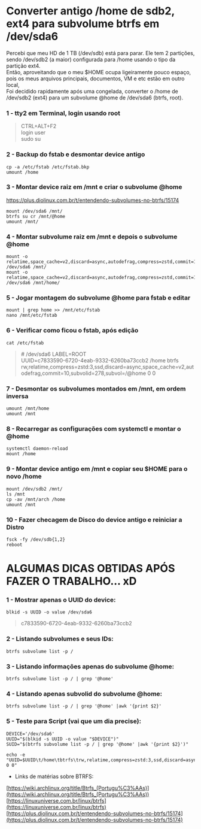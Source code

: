 # Converter antigo /home de sdb2, ext4 para subvolume btrfs em /dev/sda6

Percebi que meu HD de 1 TB (/dev/sdb) está para parar. Ele tem 2 partições, sendo /dev/sdb2 (a maior) configurada para /home usando o tipo da partição ext4.  
Então, aproveitando que o meu $HOME ocupa ligeiramente pouco espaço, pois os meus arquivos principais, documentos, VM e etc estão em outro local,  
Foi decidido rapidamente após uma congelada, converter o /home de /dev/sdb2 (ext4) para um subvolume @home de /dev/sda6 (btrfs, root).  

### 1 - tty2 em Terminal, login usando root

> CTRL+ALT+F2  
login user  
sudo su  

### 2 - Backup do fstab e desmontar device antigo

```
cp -a /etc/fstab /etc/fstab.bkp
umount /home
```

### 3 - Montar device raiz em /mnt e criar o subvolume @home
https://plus.diolinux.com.br/t/entendendo-subvolumes-no-btrfs/15174
```
mount /dev/sda6 /mnt/
btrfs su cr /mnt/@home
umount /mnt/
```

### 4 - Montar subvolume raiz em /mnt e depois o subvolume @home

```
mount -o relatime,space_cache=v2,discard=async,autodefrag,compress=zstd,commit=10,subvol=@ /dev/sda6 /mnt/
mount -o relatime,space_cache=v2,discard=async,autodefrag,compress=zstd,commit=10,subvol=@home /dev/sda6 /mnt/home/
```

### 5 - Jogar montagem do subvolume @home para fstab e editar

```
mount | grep home >> /mnt/etc/fstab
nano /mnt/etc/fstab
```

### 6 - Verificar como ficou o fstab, após edição

```
cat /etc/fstab
```

> \# /dev/sda6 LABEL=ROOT  
UUID=c7833590-6720-4eab-9332-6260ba73ccb2       /home           btrfs           rw,relatime,compress=zstd:3,ssd,discard=async,space_cache=v2,autodefrag,commit=10,subvolid=278,subvol=/@home 0 0

### 7 - Desmontar os subvolumes montados em /mnt, em ordem inversa

```
umount /mnt/home
umount /mnt
```

### 8 - Recarregar as configurações com systemctl e montar o @home

```
systemctl daemon-reload
mount /home
```

### 9 - Montar device antigo em /mnt e copiar seu $HOME para o novo /home

```
mount /dev/sdb2 /mnt/
ls /mnt
cp -av /mnt/arch /home
umount /mnt
```

### 10 - Fazer checagem de Disco do device antigo e reiniciar a Distro

```
fsck -fy /dev/sdb{1,2}
reboot
```

# ALGUMAS DICAS OBTIDAS APÓS FAZER O TRABALHO... xD

### 1 - Mostrar apenas o UUID do device:

```
blkid -s UUID -o value /dev/sda6
```

> c7833590-6720-4eab-9332-6260ba73ccb2  

### 2 - Listando subvolumes e seus IDs:

```
btrfs subvolume list -p /
```

### 3 - Listando informações apenas do subvolume @home:

```
btrfs subvolume list -p / | grep '@home'
```

### 4 - Listando apenas subvolid do subvolume @home:

```
btrfs subvolume list -p / | grep '@home' |awk '{print $2}'
```

### 5 - Teste para Script (vai que um dia precise):

```
DEVICE='/dev/sda6'
UUID="$(blkid -s UUID -o value "$DEVICE")"
SUID="$(btrfs subvolume list -p / | grep '@home' |awk '{print $2}')"
```

```
echo -e "UUID=$UUID\t/home\tbtrfs\trw,relatime,compress=zstd:3,ssd,discard=async,space_cache=v2,autodefrag,commit=10,subvolid=$SUID,subvol=/@home 0 0"
```

* Links de matérias sobre BTRFS:

[https://wiki.archlinux.org/title/Btrfs_(Portugu%C3%AAs)](https://wiki.archlinux.org/title/Btrfs_(Portugu%C3%AAs))  
[https://linuxuniverse.com.br/linux/btrfs](https://linuxuniverse.com.br/linux/btrfs)  
[https://plus.diolinux.com.br/t/entendendo-subvolumes-no-btrfs/15174](https://plus.diolinux.com.br/t/entendendo-subvolumes-no-btrfs/15174)  
